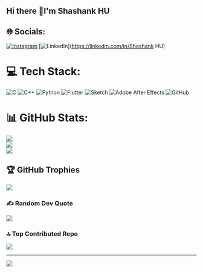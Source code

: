 
## Hi there 👋I'm Shashank HU

## 🌐 Socials:
[![Instagram](https://img.shields.io/badge/Instagram-%23E4405F.svg?logo=Instagram&logoColor=white)](https://instagram.com/artistic_shashank_x) [![LinkedIn](https://img.shields.io/badge/LinkedIn-%230077B5.svg?logo=linkedin&logoColor=white)](https://linkedin.com/in/Shashank HU) 

# 💻 Tech Stack:
![C](https://img.shields.io/badge/c-%2300599C.svg?style=flat&logo=c&logoColor=white) ![C++](https://img.shields.io/badge/c++-%2300599C.svg?style=flat&logo=c%2B%2B&logoColor=white) ![Python](https://img.shields.io/badge/python-3670A0?style=flat&logo=python&logoColor=ffdd54) ![Flutter](https://img.shields.io/badge/Flutter-%2302569B.svg?style=flat&logo=Flutter&logoColor=white) ![Sketch](https://img.shields.io/badge/Sketch-FFB387?style=flat&logo=sketch&logoColor=black) ![Adobe After Effects](https://img.shields.io/badge/Adobe%20After%20Effects-9999FF.svg?style=flat&logo=Adobe%20After%20Effects&logoColor=white) ![GitHub](https://img.shields.io/badge/github-%23121011.svg?style=flat&logo=github&logoColor=white)
# 📊 GitHub Stats:
![](https://github-readme-stats.vercel.app/api?username=Shashankhu-2024&theme=dark&hide_border=false&include_all_commits=true&count_private=true)<br/>
![](https://github-readme-streak-stats.herokuapp.com/?user=Shashankhu-2024&theme=dark&hide_border=false)<br/>
![](https://github-readme-stats.vercel.app/api/top-langs/?username=Shashankhu-2024&theme=dark&hide_border=false&include_all_commits=true&count_private=true&layout=compact)

## 🏆 GitHub Trophies
![](https://github-profile-trophy.vercel.app/?username=Shashankhu-2024&theme=radical&no-frame=true&no-bg=true&margin-w=4)

### ✍️ Random Dev Quote
![](https://quotes-github-readme.vercel.app/api?type=horizontal&theme=radical)

### 🔝 Top Contributed Repo
![](https://github-contributor-stats.vercel.app/api?username=Shashankhu-2024&limit=5&theme=dark&combine_all_yearly_contributions=true)

---
[![](https://visitcount.itsvg.in/api?id=Shashankhu-2024&icon=0&color=0)](https://visitcount.itsvg.in)

<!-- Proudly created with GPRM ( https://gprm.itsvg.in ) -->
